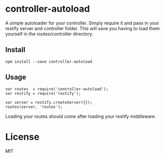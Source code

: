 # controller-autoload

A simple autoloader for your controller. Simply require it and pass in your restify server and controller folder. This will save you having to load them yourself in the routes/controller directory.

## Install
    npm install --save controller-autoload

## Usage
    var routes  = require('controller-autoload');
    var restify = require('restify');
    
    var server = restify.createServer({});
    routes(server, 'routes');

Loading your routes should come after loading your restify middleware.

# License
MIT

